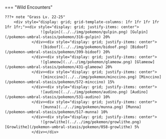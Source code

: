 

=== "Wild Encounters"


	???+ note "Grass Lv. 22-25"
		<div style="display: grid; grid-template-columns: 1fr 1fr 1fr 1fr 1fr 1fr;"><div style="display: grid; justify-items: center">
                    ![gulpin](../../img/pokemon/gulpin.png) [Gulpin](/pokemon-umbral-stasis/pokemon/316-gulpin) 20%
                </div><div style="display: grid; justify-items: center">
                    ![bidoof](../../img/pokemon/bidoof.png) [Bidoof](/pokemon-umbral-stasis/pokemon/399-bidoof) 20%
                </div><div style="display: grid; justify-items: center">
                    ![glameow](../../img/pokemon/glameow.png) [Glameow](/pokemon-umbral-stasis/pokemon/431-glameow) 20%
                </div><div style="display: grid; justify-items: center">
                    ![minccino](../../img/pokemon/minccino.png) [Minccino](/pokemon-umbral-stasis/pokemon/572-minccino) 15%
                </div><div style="display: grid; justify-items: center">
                    ![audino](../../img/pokemon/audino.png) [Audino](/pokemon-umbral-stasis/pokemon/531-audino) 10%
                </div><div style="display: grid; justify-items: center">
                    ![munna](../../img/pokemon/munna.png) [Munna](/pokemon-umbral-stasis/pokemon/517-munna) 10%
                </div><div style="display: grid; justify-items: center">
                    ![growlithe](../../img/pokemon/growlithe.png) [Growlithe](/pokemon-umbral-stasis/pokemon/058-growlithe) 5%
                </div></div>



